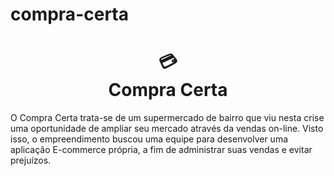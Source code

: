 # compra-certa

<h1 align="center">
💳<br>Compra Certa 
</h1>

<p>
    O Compra Certa trata-se de um supermercado de bairro que viu nesta crise uma oportunidade de ampliar seu mercado através da vendas on-line. Visto isso, o empreendimento buscou uma equipe para desenvolver uma aplicação E-commerce própria, a fim de administrar suas vendas e evitar prejuízos.
</p>
